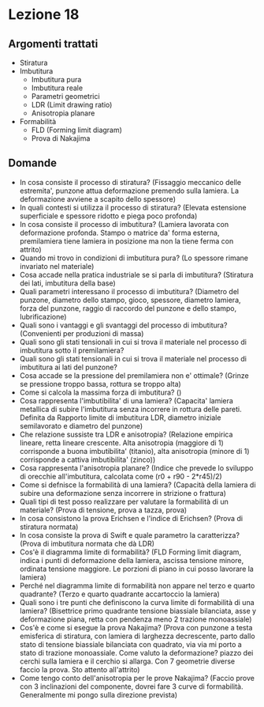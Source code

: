 # Lezione 18
## Argomenti trattati
- Stiratura
- Imbutitura
	- Imbutitura pura
	- Imbutitura reale
	- Parametri geometrici
	- LDR (Limit drawing ratio)
	- Anisotropia planare
- Formabilità
	- FLD (Forming limit diagram)
	- Prova di Nakajima

## Domande
- In cosa consiste il processo di stiratura? (Fissaggio meccanico delle estremita', punzone attua deformazione premendo sulla lamiera. La deformazione avviene a scapito dello spessore)
- In quali contesti si utilizza il processo di stiratura? (Elevata estensione superficiale e spessore ridotto e piega poco profonda)
- In cosa consiste il processo di imbutitura? (Lamiera lavorata con deformazione profonda. Stampo o matrice da' forma esterna, premilamiera tiene lamiera in posizione ma non la tiene ferma con attrito)
- Quando mi trovo in condizioni di imbutitura pura? (Lo spessore rimane invariato nel materiale)
- Cosa accade nella pratica industriale se si parla di imbutitura? (Stiratura dei lati, imbutitura della base)
- Quali parametri interessano il processo di imbutitura? (Diametro del punzone, diametro dello stampo, gioco, spessore, diametro lamiera, forza del punzone, raggio di raccordo del punzone e dello stampo, lubrificazione)
- Quali sono i vantaggi e gli svantaggi del processo di imbutitura? (Convenienti per produzioni di massa)
- Quali sono gli stati tensionali in cui si trova il materiale nel processo di imbutitura sotto il premilamiera?
- Quali sono gli stati tensionali in cui si trova il materiale nel processo di imbutitura ai lati del punzone?
- Cosa accade se la pressione del premilamiera non e' ottimale? (Grinze se pressione troppo bassa, rottura se troppo alta)
- Come si calcola la massima forza di imbutitura? ()
- Cosa rappresenta l'imbutibilita' di una lamiera? (Capacita' lamiera metallica di subire l'imbutitura senza incorrere in rottura delle pareti. Definita da Rapporto limite di imbutitura LDR, diametro iniziale semilavorato e diametro del punzone)
- Che relazione sussiste tra LDR e anisotropia? (Relazione empirica lineare, retta lineare crescente. Alta anisotropia (maggiore di 1) corrisponde a buona imbutibilita' (titanio), alta anisotropia (minore di 1) corrisponde a cattiva imbutibilita' (zinco))
- Cosa rappresenta l'anisotropia planare? (Indice che prevede lo sviluppo di orecchie all'imbutitura, calcolata come (r0 + r90 - 2*r45)/2)
- Come si defnisce la formabilità di una lamiera? (Capacità della lamiera di subire una deformazione senza incorrere in strizione o frattura)
- Quali tipi di test posso realizzare per valutare la formabilità di un materiale? (Prova di tensione, prova a tazza, prova)
- In cosa consistono la prova Erichsen e l'indice di Erichsen? (Prova di stiratura normata)
- In cosa consiste la prova di Swift e quale parametro la caratterizza? (Prova di imbutitura normata che dà LDR)
- Cos'è il diagramma limite di formabilità? (FLD Forming limit diagram, indica i punti di deformazione della lamiera, ascissa tensione minore, ordinata tensione maggiore. Le porzioni di piano in cui posso lavorare la lamiera)
- Perché nel diagramma limite di formabilità non appare nel terzo e quarto quadrante? (Terzo e quarto quadrante accartoccio la lamiera)
- Quali sono i tre punti che definiscono la curva limite di formabilità di una lamiera? (Bisettrice primo quadrante tensione biassiale bilanciata, asse y deformazione piana, retta con pendenza meno 2 trazione monoassiale)
- Cos'è e come si esegue la prova Nakajima? (Prova con punzone a testa emisferica di stiratura, con lamiera di larghezza decrescente, parto dallo stato di tensione biassiale bilanciata con quadrato, via via mi porto a stato di trazione monoassiale. Come valuto la deformazione? piazzo dei cerchi sulla lamiera e il cerchio si allarga. Con 7 geometrie diverse faccio la prova. Sto attento all'attrito)
- Come tengo conto dell'anisotropia per le prove Nakajima? (Faccio prove con 3 inclinazioni del componente, dovrei fare 3 curve di formabilità. Generalmente mi pongo sulla direzione prevista)